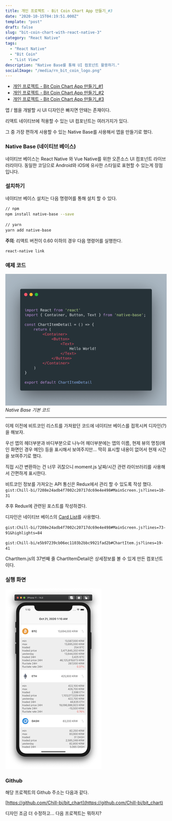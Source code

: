 ```yaml
---
title: 개인 프로젝트 - Bit Coin Chart App 만들기_#3
date: "2020-10-15T04:19:51.000Z"
template: "post"
draft: false
slug: "bit-coin-chart-with-react-native-3"
category: "React Native"
tags:
  - "React Native"
  - "Bit Coin"
  - "List View"
description: "Native Base를 통해 UI 컴포넌트 활용하기."
socialImage: "/media/rn_bit_coin_logo.png"
---
```


- [개인 프로젝트 - Bit Coin Chart App 만들기_#1](/posts/bit-coin-chart-with-react-native-1)
- [개인 프로젝트 - Bit Coin Chart App 만들기_#2](/posts/bit-coin-chart-with-react-native-2)
- [개인 프로젝트 - Bit Coin Chart App 만들기_#3](/posts/bit-coin-chart-with-react-native-3)

앱 / 웹을 개발할 시 UI 디자인은 빠지면 안돼는 존재이다.

리액트 네이티브에 적용할 수 있는 UI 컴포넌트는 여러가지가 있다.

그 중 가장 편하게 사용할 수 있는 Native Base를 사용해서 앱을 만들기로 했다.

### Native Base (네이티브 베이스)
네이티브 베이스는 React Native 와 Vue Native를 위한 오픈소스 UI 컴포넌트 라이브러리이다. 동일한 코딩으로 Android와 iOS에 유사한 스타일로 표현할 수 있는게 장점입니다.

### 설치하기
네이티브 베이스 설치는 다음 명령어를 통해 설치 할 수 있다.

``` bash
// npm
npm install native-base --save

// yarn
yarn add native-base
```

**주의**: 리액트 버전이 0.60 이하의 경우 다음 명령어를 실행한다.

``` bash
react-native link
```

### 예제 코드

![native_base_code.png](/media/native_base_code.png) *Native Base 기본 코드*

---

이제 이전에 비트코인 리스트를 가져왔던 코드에 네이티브 베이스를 접목시켜 디자인(?)을 해보자.

우선 앱의 헤더부분과 바디부분으로 나누어 헤더부분에는 앱의 이름, 현제 뷰의 명칭(메인 화면인 경우 메인) 등을 표시해서 보여주지만... 딱히 표시할 내용이 없어서 현재 시간을 보여주기로 했다.

직접 시간 변환하는 건 너무 귀찮으니 moment.js 날짜/시간 관련 라이브러리를 사용해서 간편하게 표시한다.

비트코인 정보를 가져오는 API 통신은 Redux에서 관리 할 수 있도록 작성 했다.
`gist:Chill-bi/7208e24adb4f7002c20717dc69e4e498#MainScreen.js?lines=10-31`

추후 Redux에 관련된 포스트를 작성하겠다.

디자인은 네이티브 베이스의 [Card List](https://docs.nativebase.io/Components.html#card-list-headref)를 사용했다.

`gist:Chill-bi/7208e24adb4f7002c20717dc69e4e498#MainScreen.js?lines=73-91&highlights=84`

`gist:Chill-bi/e5b97239cb06ec1103b2bbc9921fad2b#ChartItem.js?lines=19-41`

ChartItem.js의 37번째 줄 ChartItemDetail은 상세정보를 볼 수 있게 만든 컴포넌트이다.

### 실행 화면

![bit_chart_run.png](/media/bit_chart_run.png)

### Github
해당 프로젝트의 Github 주소는 다음과 같다.

[https://github.com/Chill-bi/bit_chart](https://github.com/Chill-bi/bit_chart)


디자인 조금 더 수정하고... 다음 프로젝트는 뭐하지?
